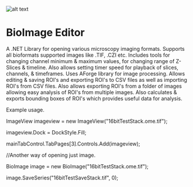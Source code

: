![alt text](https://github.com/RepoErik/BioImage/blob/master/banner.bmp?raw=true)

# BioImage Editor

A .NET Library for opening various microscopy imaging formats. Supports all bioformats supported images like .TIF, .CZI etc. Includes tools for changing channel minimum & maximum values, for changing range of Z-Slices & timeline. Also allows setting timer speed for playback of slices, channels, & timeframes. Uses AForge library for image processing. Allows editing & saving ROI's and exporting ROI's to CSV files as well as importing ROI's from CSV files. Also allows exporting ROI's from a folder of images allowing easy analysis of ROI's from multiple images. Also calculates & exports bounding boxes of ROI's which provides useful data for analysis.

Example usage.

ImageView imageview = new ImageView("16bitTestStack.ome.tif");

imageview.Dock = DockStyle.Fill;

mainTabControl.TabPages[3].Controls.Add(imageview);

//Another way of opening just image.

BioImage image = new BioImage("16bitTestStack.ome.tif");

image.SaveSeries("16bitTestSaveStack.tif", 0);


